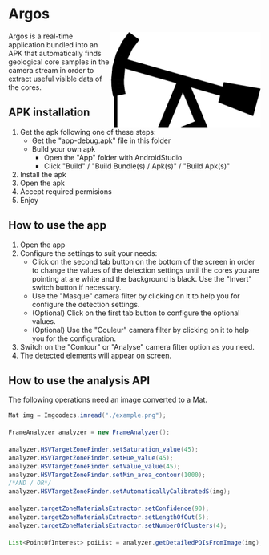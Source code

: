 # Argos

<img src="./logo.png" align="right" alt="Logo" margin="auto" width="300px">

Argos is a real-time application bundled into an APK that automatically finds geological core samples in the camera stream in order to extract useful visible data of the cores.

## APK installation

1. Get the apk following one of these steps:
    - Get the "app-debug.apk" file in this folder
    - Build your own apk
        - Open the "App" folder with AndroidStudio
        - Click "Build" / "Build Bundle(s) / Apk(s)" / "Build Apk(s)"
3. Install the apk
4. Open the apk
5. Accept required permisions
6. Enjoy


## How to use the app

1. Open the app
2. Configure the settings to suit your needs:
    - Click on the second tab button on the bottom of the screen in order to change the values of the detection settings until the cores you are pointing at are white and the background is black. Use the "Invert" switch button if necessary.
    - Use the "Masque" camera filter by clicking on it to help you for configure the detection settings.
    - (Optional) Click on the first tab button to configure the optional values.
    - (Optional) Use the "Couleur" camera filter by clicking on it to help you for the configuration.
3. Switch on the "Contour" or "Analyse" camera filter option as you need.
4. The detected elements will appear on screen.

## How to use the analysis API

The following operations need an image converted to a Mat.
```java
Mat img = Imgcodecs.imread("./example.png");

FrameAnalyzer analyzer = new FrameAnalyzer();

analyzer.HSVTargetZoneFinder.setSaturation_value(45);
analyzer.HSVTargetZoneFinder.setHue_value(45);
analyzer.HSVTargetZoneFinder.setValue_value(45);
analyzer.HSVTargetZoneFinder.setMin_area_contour(1000);
/*AND / OR*/
analyzer.HSVTargetZoneFinder.setAutomaticallyCalibratedS(img);

analyzer.targetZoneMaterialsExtractor.setConfidence(90);
analyzer.targetZoneMaterialsExtractor.setLengthOfCut(5);
analyzer.targetZoneMaterialsExtractor.setNumberOfClusters(4);

List<PointOfInterest> poiList = analyzer.getDetailedPOIsFromImage(img);
```
